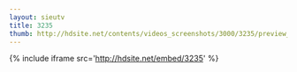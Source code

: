 ```yaml
---
layout: sieutv
title: 3235
thumb: http://hdsite.net/contents/videos_screenshots/3000/3235/preview_360p.mp4.jpg
---
```

{% include iframe src='http://hdsite.net/embed/3235' %}
 
